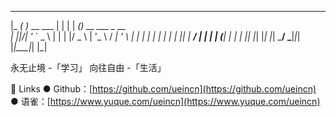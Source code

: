 ___ _             _   _      _                  
|_ _( )_ __ ___   | | | | ___(_)_ __   ___ _ __  
 | ||/| '_ ` _ \  | | | |/ _ \ | '_ \ / __| '_ \ 
 | |  | | | | | | | |_| |  __/ | | | | (__| | | |
|___| |_| |_| |_|  \___/ \___|_|_| |_|\___|_| |_|

永无止境 -「学习」    向往自由 -「生活」

🍁 Links
● Github：[https://github.com/ueincn](https://github.com/ueincn)
● 语雀：[https://www.yuque.com/ueincn](https://www.yuque.com/ueincn)
